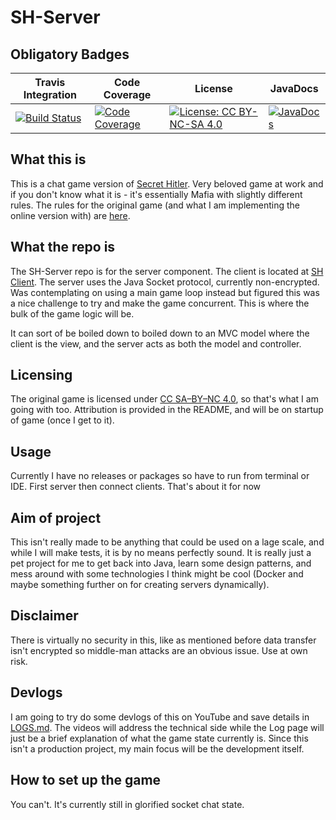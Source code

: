 # SH-Server
## Obligatory Badges
| Travis Integration | Code Coverage | License | JavaDocs |
| ------------------ | ------------- | ------- | -------- |
| [![Build Status](https://travis-ci.org/nikmanG/SH-Server.svg?branch=master)](https://travis-ci.org/nikmanG/SH-Server) | [![Code Coverage](https://codecov.io/gh/nikmanG/SH-Server/branch/master/graph/badge.svg)](https://codecov.io/gh/nikmanG/SH-Server) | [![License: CC BY-NC-SA 4.0](https://licensebuttons.net/l/by-nc-sa/4.0/80x15.png)](https://creativecommons.org/licenses/by-nc-sa/4.0/) | [![JavaDocs](https://img.shields.io/badge/javadoc-0.0.2-orange)](https://nikmanG.github.io/SH-Server/) |

## What this is
This is a chat game version of [Secret Hitler](https://www.secrethitler.com/). Very beloved game at work and if you don't know what it is - it's essentially Mafia with slightly different rules.
The rules for the original game (and what I am implementing the online version with) are [here](https://secrethitler.com/assets/Secret_Hitler_Rules.pdf).

## What the repo is
The SH-Server repo is for the server component. The client is located at [SH Client](https://github.com/nikmanG/SHClient).
The server uses the Java Socket protocol, currently non-encrypted. 
Was contemplating on using a main game loop instead but figured this was a nice challenge to try and make the game concurrent.
This is where the bulk of the game logic will be. 

It can sort of be boiled down to boiled down to an MVC model where the client is the view, and the server acts as both the model and controller.

## Licensing
The original game is licensed under [CC SA–BY–NC 4.0](https://creativecommons.org/licenses/by-nc-sa/4.0/), so that's what I am going with too. Attribution is provided in the README, and will be on startup of game (once I get to it).

## Usage
Currently I have no releases or packages so have to run from terminal or IDE. First server then connect clients. That's about it for now

## Aim of project
This isn't really made to be anything that could be used on a lage scale, and while I will make tests, it is by no means perfectly sound. 
It is really just a pet project for me to get back into Java, learn some design patterns, and mess around with some technologies I think might be cool (Docker and maybe something further on for creating servers dynamically).

## Disclaimer
There is virtually no security in this, like as mentioned before data transfer isn't encrypted so middle-man attacks are an obvious issue. Use at own risk.

## Devlogs
I am going to try do some devlogs of this on YouTube and save details in [LOGS.md](LOGS.md). 
The videos will address the technical side while the Log page will just be a brief explanation of what the game state currently is.
Since this isn't a production project, my main focus will be the development itself.

## How to set up the game
You can't. It's currently still in glorified socket chat state.